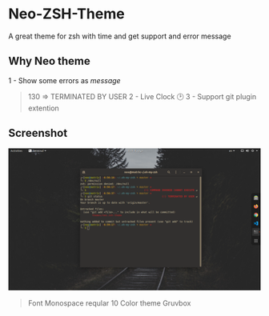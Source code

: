 # Neo-ZSH-Theme
A great theme for zsh with time and get support and error message

## Why Neo theme
1 - Show some errors as *message*
> 130 => TERMINATED BY USER
2 - Live Clock 🕑
3 - Support git plugin extention
## Screenshot
![neo theme screenshot](Screenshot.png)
> Font Monospace reqular 10
> Color theme Gruvbox
